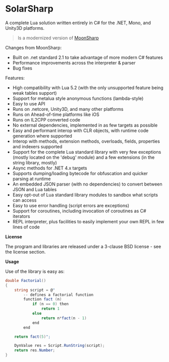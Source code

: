 SolarSharp
=========

A complete Lua solution written entirely in C# for the .NET, Mono, and Unity3D platforms.

> Is a modernized version of [MoonSharp](https://github.com/moonsharp-devs/moonsharp)

Changes from MoonSharp:
* Built on .net standard 2.1 to take advantage of more modern C# features
* Performance improvements across the interpreter & parser
* Bug fixes

Features:
* High compatibility with Lua 5.2 (with the only unsupported feature being weak tables support) 
* Support for metalua style anonymous functions (lambda-style)
* Easy to use API
* Runs on .netcore, Unity3D, and many other platforms
* Runs on Ahead-of-time platforms like iOS
* Runs on IL2CPP converted code
* No external dependencies, implemented in as few targets as possible
* Easy and performant interop with CLR objects, with runtime code generation where supported
* Interop with methods, extension methods, overloads, fields, properties and indexers supported
* Support for the complete Lua standard library with very few exceptions (mostly located on the 'debug' module) and a few extensions (in the string library, mostly)
* Async methods for .NET 4.x targets
* Supports dumping/loading bytecode for obfuscation and quicker parsing at runtime
* An embedded JSON parser (with no dependencies) to convert between JSON and Lua tables
* Easy opt-out of Lua standard library modules to sandbox what scripts can access
* Easy to use error handling (script errors are exceptions)
* Support for coroutines, including invocation of coroutines as C# iterators 
* REPL interpreter, plus facilities to easily implement your own REPL in few lines of code

**License**

The program and libraries are released under a 3-clause BSD license - see the license section.

**Usage**

Use of the library is easy as:

```C#
double Factorial()
{
	string script = @"    
		-- defines a factorial function
		function fact (n)
			if (n == 0) then
				return 1
			else
				return n*fact(n - 1)
			end
		end

	return fact(5)";

	DynValue res = Script.RunString(script);
	return res.Number;
}
```

